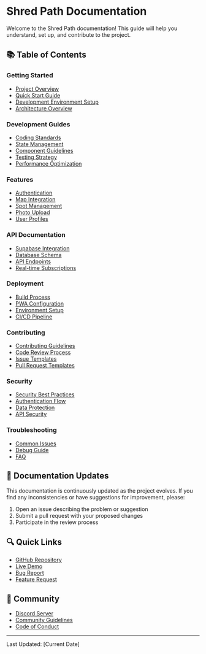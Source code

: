 # Shred Path Documentation

Welcome to the Shred Path documentation! This guide will help you understand, set up, and contribute to the project.

## 📚 Table of Contents

### Getting Started
- [Project Overview](./getting-started/overview.md)
- [Quick Start Guide](./getting-started/quick-start.md)
- [Development Environment Setup](./getting-started/development-setup.md)
- [Architecture Overview](./getting-started/architecture.md)

### Development Guides
- [Coding Standards](./development/coding-standards.md)
- [State Management](./development/state-management.md)
- [Component Guidelines](./development/component-guidelines.md)
- [Testing Strategy](./development/testing.md)
- [Performance Optimization](./development/performance.md)

### Features
- [Authentication](./features/authentication.md)
- [Map Integration](./features/map-integration.md)
- [Spot Management](./features/spot-management.md)
- [Photo Upload](./features/photo-upload.md)
- [User Profiles](./features/user-profiles.md)

### API Documentation
- [Supabase Integration](./api/supabase.md)
- [Database Schema](./api/database-schema.md)
- [API Endpoints](./api/endpoints.md)
- [Real-time Subscriptions](./api/real-time.md)

### Deployment
- [Build Process](./deployment/build.md)
- [PWA Configuration](./deployment/pwa-config.md)
- [Environment Setup](./deployment/environment.md)
- [CI/CD Pipeline](./deployment/ci-cd.md)

### Contributing
- [Contributing Guidelines](./contributing/guidelines.md)
- [Code Review Process](./contributing/code-review.md)
- [Issue Templates](./contributing/issue-templates.md)
- [Pull Request Templates](./contributing/pr-templates.md)

### Security
- [Security Best Practices](./security/best-practices.md)
- [Authentication Flow](./security/authentication.md)
- [Data Protection](./security/data-protection.md)
- [API Security](./security/api-security.md)

### Troubleshooting
- [Common Issues](./troubleshooting/common-issues.md)
- [Debug Guide](./troubleshooting/debug-guide.md)
- [FAQ](./troubleshooting/faq.md)

## 📝 Documentation Updates

This documentation is continuously updated as the project evolves. If you find any inconsistencies or have suggestions for improvement, please:

1. Open an issue describing the problem or suggestion
2. Submit a pull request with your proposed changes
3. Participate in the review process

## 🔍 Quick Links

- [GitHub Repository](https://github.com/yourusername/shred-path)
- [Live Demo](https://shred-path.app)
- [Bug Report](https://github.com/yourusername/shred-path/issues/new?template=bug_report.md)
- [Feature Request](https://github.com/yourusername/shred-path/issues/new?template=feature_request.md)

## 💬 Community

- [Discord Server](link-to-discord)
- [Community Guidelines](./community/guidelines.md)
- [Code of Conduct](./community/code-of-conduct.md)

---

Last Updated: [Current Date] 